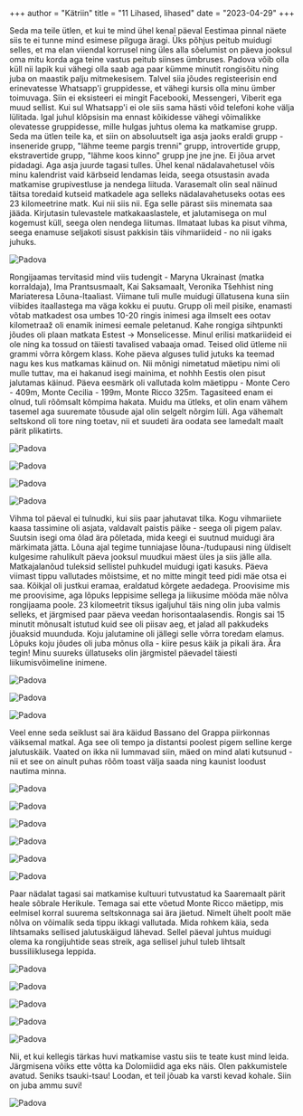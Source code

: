 +++
author = "Kätriin"
title = "11 Lihased, lihased"
date = "2023-04-29"
+++

Seda ma teile ütlen, et kui te mind ühel kenal päeval Eestimaa pinnal näete siis te ei tunne mind esimese pilguga äragi. Üks põhjus peitub muidugi selles, et ma elan viiendal korrusel ning üles alla sõelumist on päeva jooksul oma mitu korda aga teine vastus peitub siinses ümbruses. Padova võib olla küll nii lapik kui vähegi olla saab aga paar kümme minutit rongisõitu ning juba on maastik palju mitmekesisem. Talvel siia jõudes registeerisin end erinevatesse Whatsapp'i gruppidesse, et vähegi kursis olla minu ümber toimuvaga. Siin ei eksisteeri ei mingit Facebooki, Messengeri, Viberit ega muud sellist. Kui sul Whatsapp'i ei ole siis sama hästi võid telefoni kohe välja lülitada. Igal juhul klõpsisin ma ennast kõikidesse vähegi võimalikke olevatesse gruppidesse, mille hulgas juhtus olema ka matkamise grupp. Seda ma ütlen teile ka, et siin on absoluutselt iga asja jaoks eraldi grupp - inseneride grupp, "lähme teeme pargis trenni" grupp, introvertide grupp, ekstravertide grupp, "lähme koos kinno" grupp jne jne jne. Ei jõua arvet pidadagi. Aga asja juurde tagasi tulles. Ühel kenal nädalavahetusel võis minu kalendrist vaid kärbseid lendamas leida, seega otsustasin avada matkamise grupivestluse ja nendega liituda. Varasemalt olin seal näinud täitsa toredaid kutseid matkadele aga selleks nädalavahetuseks ootas ees 23 kilomeetrine matk. Kui nii siis nii. Ega selle pärast siis minemata saa jääda. Kirjutasin tulevastele matkakaaslastele, et jalutamisega on mul kogemust küll, seega olen nendega liitumas. Ilmataat lubas ka pisut vihma, seega enamuse seljakoti sisust pakkisin täis vihmariideid - no nii igaks juhuks. 

![Padova](/images/11-1.jpg)

Rongijaamas tervitasid mind viis tudengit - Maryna Ukrainast (matka korraldaja), Ima Prantsusmaalt, Kai Saksamaalt, Veronika Tšehhist ning Mariateresa Lõuna-Itaaliast. Viimane tuli mulle muidugi üllatusena kuna siin viibides itaallastega ma väga kokku ei puutu. Grupp oli meil pisike, enamasti võtab matkadest osa umbes 10-20 ringis inimesi aga ilmselt ees ootav kilometraaž oli enamik inimesi eemale peletanud. Kahe rongiga sihtpunkti jõudes oli plaan matkata Estest -> Monselicesse. Minul erilisi matkariideid ei ole ning ka tossud on täiesti tavalised vabaaja omad. Teised olid ütleme nii grammi võrra kõrgem klass. Kohe päeva alguses tulid jutuks ka teemad nagu kes kus matkamas käinud on. Nii mõnigi nimetatud mäetipu nimi oli mulle tuttav, ma ei hakanud isegi mainima, et nohhh Eestis olen pisut jalutamas käinud. Päeva eesmärk oli vallutada kolm mäetippu - Monte Cero - 409m, Monte Cecilia - 199m, Monte Ricco 325m. Tagasiteed enam ei olnud, tuli rõõmsalt kõmpima hakata. Muidu ma ütleks, et olin enam vähem tasemel aga suuremate tõusude ajal olin selgelt nõrgim lüli. Aga vähemalt seltskond oli tore ning toetav, nii et suudeti ära oodata see lamedalt maalt pärit plikatirts. 

![Padova](/images/11-2.jpg)

![Padova](/images/11-3.jpg)

![Padova](/images/11-4.jpg)

![Padova](/images/11-5.jpg)

Vihma tol päeval ei tulnudki, kui siis paar jahutavat tilka. Kogu vihmariiete kaasa tassimine oli asjata, valdavalt paistis päike - seega oli pigem palav. Suutsin isegi oma õlad ära põletada, mida keegi ei suutnud muidugi ära märkimata jätta. Lõuna ajal tegime tunniajase lõuna-/tudupausi ning üldiselt kulgesime rahulikult päeva jooksul muudkui mäest üles ja siis jälle alla. Matkajalanõud tuleksid sellistel puhkudel muidugi igati kasuks. Päeva viimast tippu vallutades mõistsime, et no mitte mingit teed pidi mäe otsa ei saa. Kõikjal oli justkui eramaa, eraldatud kõrgete aedadega. Proovisime mis me proovisime, aga lõpuks leppisime sellega ja liikusime mööda mäe nõlva rongijaama poole. 23 kilomeetrit tiksus igaljuhul täis ning olin juba valmis selleks, et järgmised paar päeva veedan horisontaalasendis. Rongis sai 15 minutit mõnusalt istutud kuid see oli piisav aeg, et jalad all pakkudeks jõuaksid muunduda. Koju jalutamine oli jällegi selle võrra toredam elamus. Lõpuks koju jõudes oli juba mõnus olla - kiire pesus käik ja pikali ära. Ära tegin! Minu suureks üllatuseks olin järgmistel päevadel täiesti liikumisvõimeline inimene. 

![Padova](/images/11-6.jpg)

![Padova](/images/11-7.jpg)

![Padova](/images/11-8.jpg)

Veel enne seda seiklust sai ära käidud Bassano del Grappa piirkonnas väiksemal matkal. Aga see oli tempo ja distantsi poolest pigem selline kerge jalutuskäik. Vaated on ikka nii lummavad siin, mäed on mind alati kutsunud - nii et see on ainult puhas rõõm toast välja saada ning kaunist loodust nautima minna. 

![Padova](/images/11-19.jpg)

![Padova](/images/11-9.jpg)

![Padova](/images/11-10.jpg)

![Padova](/images/11-11.jpg)

![Padova](/images/11-12.jpg)

![Padova](/images/11-13.jpg)

Paar nädalat tagasi sai matkamise kultuuri tutvustatud ka Saaremaalt pärit heale sõbrale Herikule. Temaga sai ette võetud Monte Ricco mäetipp, mis eelmisel korral suurema seltskonnaga sai ära jäetud. Nimelt ühelt poolt mäe nõlva on võimalik seda tippu ikkagi vallutada. Mida rohkem käia, seda lihtsamaks sellised jalutuskäigud lähevad. Sellel päeval juhtus muidugi olema ka rongijuhtide seas streik, aga sellisel juhul tuleb lihtsalt bussiliiklusega leppida. 

![Padova](/images/11-14.jpg)

![Padova](/images/11-15.jpg)

![Padova](/images/11-16.jpg)

![Padova](/images/11-17.jpg)

![Padova](/images/11-18.jpg)

Nii, et kui kellegis tärkas huvi matkamise vastu siis te teate kust mind leida. Järgmisena võiks ette võtta ka Dolomiidid aga eks näis. Olen pakkumistele avatud. Seniks tsauki-tsau! Loodan, et teil jõuab ka varsti kevad kohale. Siin on juba ammu suvi!

![Padova](/images/11-20.jpg)
